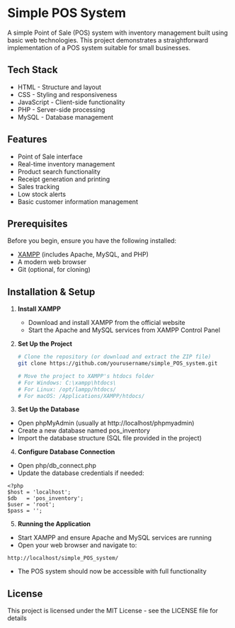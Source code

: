 # Simple POS System

A simple Point of Sale (POS) system with inventory management built using basic web technologies. This project demonstrates a straightforward implementation of a POS system suitable for small businesses.

## Tech Stack

- HTML - Structure and layout
- CSS - Styling and responsiveness
- JavaScript - Client-side functionality
- PHP - Server-side processing
- MySQL - Database management

## Features

- Point of Sale interface
- Real-time inventory management
- Product search functionality
- Receipt generation and printing
- Sales tracking
- Low stock alerts
- Basic customer information management

## Prerequisites

Before you begin, ensure you have the following installed:
- [XAMPP](https://www.apachefriends.org/download.html) (includes Apache, MySQL, and PHP)
- A modern web browser
- Git (optional, for cloning)

## Installation & Setup

1. **Install XAMPP**
   - Download and install XAMPP from the official website
   - Start the Apache and MySQL services from XAMPP Control Panel

2. **Set Up the Project**
   ```bash
   # Clone the repository (or download and extract the ZIP file)
   git clone https://github.com/yourusername/simple_POS_system.git
   
   # Move the project to XAMPP's htdocs folder
   # For Windows: C:\xampp\htdocs\
   # For Linux: /opt/lampp/htdocs/
   # For macOS: /Applications/XAMPP/htdocs/

3. **Set Up the Database**

- Open phpMyAdmin (usually at http://localhost/phpmyadmin)
- Create a new database named pos_inventory
- Import the database structure (SQL file provided in the project)

4. **Configure Database Connection**

- Open php/db_connect.php
- Update the database credentials if needed:

```db_connect.php
<?php
$host = 'localhost';
$db   = 'pos_inventory';
$user = 'root';
$pass = '';
```

5. **Running the Application**

- Start XAMPP and ensure Apache and MySQL services are running
- Open your web browser and navigate to:

```
http://localhost/simple_POS_system/
```

- The POS system should now be accessible with full functionality

## License
This project is licensed under the MIT License - see the LICENSE file for details